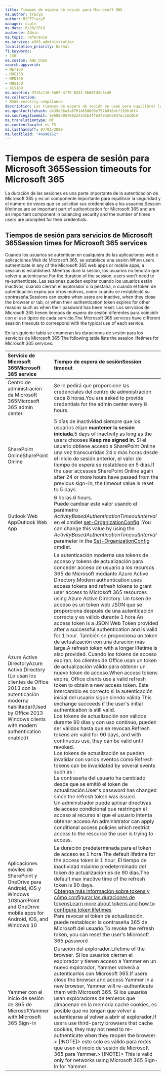```yaml
---
title: Tiempos de espera de sesión para Microsoft 365
ms.author: tracyp
author: MSFTTracyP
manager: scotv
ms.date: 6/29/2018
audience: Admin
ms.topic: reference
ms.service: o365-administration
localization_priority: Normal
f1.keywords:
- CSH
ms.custom: Adm_O365
search.appverid:
- MET150
- MOE150
- MED150
- MBS150
- BCS160
ms.assetid: 37a5c116-5b07-4f70-8333-5b86fd2c3c40
ms.collection:
- M365-security-compliance
description: Los tiempos de espera de sesión se usan para equilibrar la seguridad y la facilidad de acceso en las aplicaciones cliente de Microsoft 365.
ms.openlocfilehash: d439d36a3a67914658098e757b916dcf110b1df4
ms.sourcegitcommit: 6e608d957082244d1b4ffb47942e5847ec18c0b9
ms.translationtype: MT
ms.contentlocale: es-ES
ms.lasthandoff: 07/01/2020
ms.locfileid: "44998162"
---
```

# <a name="session-timeouts-for-microsoft-365"></a><span data-ttu-id="a16bf-103">Tiempos de espera de sesión para Microsoft 365</span><span class="sxs-lookup"><span data-stu-id="a16bf-103">Session timeouts for Microsoft 365</span></span>

<span data-ttu-id="a16bf-104">La duración de las sesiones es una parte importante de la autenticación de Microsoft 365 y es un componente importante para equilibrar la seguridad y el número de veces que se solicitan sus credenciales a los usuarios.</span><span class="sxs-lookup"><span data-stu-id="a16bf-104">Session lifetimes are an important part of authentication for Microsoft 365 and are an important component in balancing security and the number of times users are prompted for their credentials.</span></span>
  
## <a name="session-times-for-microsoft-365-services"></a><span data-ttu-id="a16bf-105">Tiempos de sesión para servicios de Microsoft 365</span><span class="sxs-lookup"><span data-stu-id="a16bf-105">Session times for Microsoft 365 services</span></span>

<span data-ttu-id="a16bf-106">Cuando los usuarios se autentican en cualquiera de las aplicaciones web o aplicaciones Web de Microsoft 365, se establece una sesión.</span><span class="sxs-lookup"><span data-stu-id="a16bf-106">When users authenticate in any of the Microsoft 365 web apps or mobile apps, a session is established.</span></span> <span data-ttu-id="a16bf-107">Mientras dure la sesión, los usuarios no tendrán que volver a autenticarse.</span><span class="sxs-lookup"><span data-stu-id="a16bf-107">For the duration of the session, users won't need to re-authenticate.</span></span> <span data-ttu-id="a16bf-108">Las sesiones pueden expirar cuando los usuarios están inactivos, cuando cierran el explorador o la pestaña, o cuando el token de autenticación expira por otros motivos, como cuando se restableció su contraseña.</span><span class="sxs-lookup"><span data-stu-id="a16bf-108">Sessions can expire when users are inactive, when they close the browser or tab, or when their authentication token expires for other reasons such as when their password has been reset.</span></span> <span data-ttu-id="a16bf-109">Los servicios de Microsoft 365 tienen tiempos de espera de sesión diferentes para coincidir con el uso típico de cada servicio.</span><span class="sxs-lookup"><span data-stu-id="a16bf-109">The Microsoft 365 services have different session timeouts to correspond with the typical use of each service.</span></span>
  
<span data-ttu-id="a16bf-110">En la siguiente tabla se enumeran las duraciones de sesión para los servicios de Microsoft 365:</span><span class="sxs-lookup"><span data-stu-id="a16bf-110">The following table lists the session lifetimes for Microsoft 365 services:</span></span>
  
|<span data-ttu-id="a16bf-111">**Servicio de Microsoft 365**</span><span class="sxs-lookup"><span data-stu-id="a16bf-111">**Microsoft 365 service**</span></span>|<span data-ttu-id="a16bf-112">**Tiempo de espera de sesión**</span><span class="sxs-lookup"><span data-stu-id="a16bf-112">**Session timeout**</span></span>|
|:-----|:-----|
|<span data-ttu-id="a16bf-113">Centro de administración de Microsoft 365</span><span class="sxs-lookup"><span data-stu-id="a16bf-113">Microsoft 365 admin center</span></span>  <br/> |<span data-ttu-id="a16bf-114">Se le pedirá que proporcione las credenciales del centro de administración cada 8 horas.</span><span class="sxs-lookup"><span data-stu-id="a16bf-114">You are asked to provide credentials for the admin center every 8 hours.</span></span>  <br/> |
|<span data-ttu-id="a16bf-115">SharePoint Online</span><span class="sxs-lookup"><span data-stu-id="a16bf-115">SharePoint Online</span></span>  <br/> |<span data-ttu-id="a16bf-116">5 días de inactividad siempre que los usuarios elijan **mantener la sesión iniciada**.</span><span class="sxs-lookup"><span data-stu-id="a16bf-116">5 days of inactivity as long as the users chooses **Keep me signed in**.</span></span> <span data-ttu-id="a16bf-117">Si el usuario obtiene acceso a SharePoint Online una vez transcurridas 24 o más horas desde el inicio de sesión anterior, el valor de tiempo de espera se restablece en 5 días.</span><span class="sxs-lookup"><span data-stu-id="a16bf-117">If the user accesses SharePoint Online again after 24 or more hours have passed from the previous sign-in, the timeout value is reset to 5 days.</span></span>  <br/> |
|<span data-ttu-id="a16bf-118">Outlook Web App</span><span class="sxs-lookup"><span data-stu-id="a16bf-118">Outlook Web App</span></span>  <br/> |<span data-ttu-id="a16bf-119">6 horas.</span><span class="sxs-lookup"><span data-stu-id="a16bf-119">6 hours.</span></span>  <br/> <span data-ttu-id="a16bf-120">Puede cambiar este valor usando el parámetro _ActivityBasedAuthenticationTimeoutInterval_ en el cmdlet [set-OrganizationConfig](https://go.microsoft.com/fwlink/p/?LinkId=615378) .</span><span class="sxs-lookup"><span data-stu-id="a16bf-120">You can change this value by using the  _ActivityBasedAuthenticationTimeoutInterval_ parameter in the [Set-OrganizationConfig](https://go.microsoft.com/fwlink/p/?LinkId=615378) cmdlet.</span></span>  <br/> |
|<span data-ttu-id="a16bf-121">Azure Active Directory</span><span class="sxs-lookup"><span data-stu-id="a16bf-121">Azure Active Directory</span></span>  <br/> <span data-ttu-id="a16bf-122">(Lo usan los clientes de Office 2013 con la autenticación moderna habilitada)</span><span class="sxs-lookup"><span data-stu-id="a16bf-122">(Used by Office 2013 Windows clients with modern authentication enabled)</span></span>  <br/> | <span data-ttu-id="a16bf-123">La autenticación moderna usa tokens de acceso y tokens de actualización para conceder acceso de usuario a los recursos 365 de Microsoft mediante Azure Active Directory.</span><span class="sxs-lookup"><span data-stu-id="a16bf-123">Modern authentication uses access tokens and refresh tokens to grant user access to Microsoft 365 resources using Azure Active Directory.</span></span> <span data-ttu-id="a16bf-124">Un token de acceso es un token web JSON que se proporciona después de una autenticación correcta y es válido durante 1 hora.</span><span class="sxs-lookup"><span data-stu-id="a16bf-124">An access token is a JSON Web Token provided after a successful authentication and is valid for 1 hour.</span></span> <span data-ttu-id="a16bf-125">También se proporciona un token de actualización con una duración más larga.</span><span class="sxs-lookup"><span data-stu-id="a16bf-125">A refresh token with a longer lifetime is also provided.</span></span> <span data-ttu-id="a16bf-126">Cuando los tokens de acceso expiran, los clientes de Office usan un token de actualización válido para obtener un nuevo token de acceso.</span><span class="sxs-lookup"><span data-stu-id="a16bf-126">When access tokens expire, Office clients use a valid refresh token to obtain a new access token.</span></span> <span data-ttu-id="a16bf-127">Este intercambio es correcto si la autenticación inicial del usuario sigue siendo válida.</span><span class="sxs-lookup"><span data-stu-id="a16bf-127">This exchange succeeds if the user's initial authentication is still valid.</span></span>  <br/>  <span data-ttu-id="a16bf-128">Los tokens de actualización son válidos durante 90 días y con uso continuo, pueden ser válidos hasta que se revocan.</span><span class="sxs-lookup"><span data-stu-id="a16bf-128">Refresh tokens are valid for 90 days, and with continuous use, they can be valid until revoked.</span></span>  <br/>  <span data-ttu-id="a16bf-129">Los tokens de actualización se pueden invalidar con varios eventos como:</span><span class="sxs-lookup"><span data-stu-id="a16bf-129">Refresh tokens can be invalidated by several events such as :</span></span>  <br/>  <span data-ttu-id="a16bf-130">La contraseña del usuario ha cambiado desde que se emitió el token de actualización.</span><span class="sxs-lookup"><span data-stu-id="a16bf-130">User's password has changed since the refresh token was issued.</span></span>  <br/>  <span data-ttu-id="a16bf-131">Un administrador puede aplicar directivas de acceso condicional que restringen el acceso al recurso al que el usuario intenta obtener acceso.</span><span class="sxs-lookup"><span data-stu-id="a16bf-131">An administrator can apply conditional access policies which restrict access to the resource the user is trying to access.</span></span>  <br/> |
|<span data-ttu-id="a16bf-132">Aplicaciones móviles de SharePoint y OneDrive para Android, iOS y Windows 10</span><span class="sxs-lookup"><span data-stu-id="a16bf-132">SharePoint and OneDrive mobile apps for Android, iOS, and Windows 10</span></span>  <br/> |<span data-ttu-id="a16bf-133">La duración predeterminada para el token de acceso es 1 hora.</span><span class="sxs-lookup"><span data-stu-id="a16bf-133">The default lifetime for the access token is 1 hour.</span></span> <span data-ttu-id="a16bf-134">El tiempo de inactividad máximo predeterminado del token de actualización es de 90 días.</span><span class="sxs-lookup"><span data-stu-id="a16bf-134">The default max inactive time of the refresh token is 90 days.</span></span>  <br/> [<span data-ttu-id="a16bf-135">Obtenga más información sobre tokens y cómo configurar las duraciones de tokens</span><span class="sxs-lookup"><span data-stu-id="a16bf-135">Learn more about tokens and how to configure token lifetimes</span></span>](https://docs.microsoft.com/azure/active-directory/active-directory-configurable-token-lifetimes) <br/> <span data-ttu-id="a16bf-136">Para revocar el token de actualización, puede restablecer la contraseña 365 de Microsoft del usuario.</span><span class="sxs-lookup"><span data-stu-id="a16bf-136">To revoke the refresh token, you can reset the user's Microsoft 365 password</span></span>  <br/> |
|<span data-ttu-id="a16bf-137">Yammer con el inicio de sesión de 365 de Microsoft</span><span class="sxs-lookup"><span data-stu-id="a16bf-137">Yammer with Microsoft 365 Sign-In</span></span>  <br/> |<span data-ttu-id="a16bf-138">Duración del explorador.</span><span class="sxs-lookup"><span data-stu-id="a16bf-138">Lifetime of the browser.</span></span> <span data-ttu-id="a16bf-139">Si los usuarios cierran el explorador y tienen acceso a Yammer en un nuevo explorador, Yammer volverá a autenticarlos con Microsoft 365.</span><span class="sxs-lookup"><span data-stu-id="a16bf-139">If users close the browser and access Yammer in a new browser, Yammer will re-authenticate them with Microsoft 365.</span></span> <span data-ttu-id="a16bf-140">Si los usuarios usan exploradores de terceros que almacenan en la memoria caché cookies, es posible que no tengan que volver a autenticarse al volver a abrir el explorador.</span><span class="sxs-lookup"><span data-stu-id="a16bf-140">If users use third-party browsers that cache cookies, they may not need to re-authenticate when they reopen the browser.</span></span>  <br/> <span data-ttu-id="a16bf-141">> [!NOTE]> esto solo es válido para redes que usen el inicio de sesión de Microsoft 365 para Yammer.</span><span class="sxs-lookup"><span data-stu-id="a16bf-141">> [!NOTE]> This is valid only for networks using Microsoft 365 Sign-In for Yammer.</span></span>           |
   

